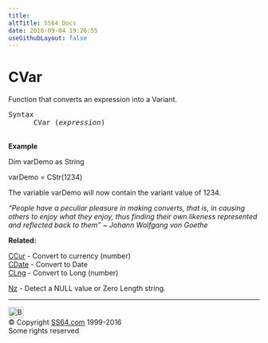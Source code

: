 ```yaml
---
title:
altTitle: SS64 Docs
date: 2016-09-04 19:26:55
useGithubLayout: false
---
```

<!-- #BeginLibraryItem "/Library/head_access.lbi" --><!-- #EndLibraryItem --><h1>CVar</h1>
<p> Function that converts an expression into  a Variant. </p>
<pre>Syntax
      CVar (<i>expression</i>)</pre>
<p><br>
<b>Example</b></p>
<p class="code">Dim varDemo as String</p>
<p class="code">varDemo = CStr(1234)</p>
<p>The variable varDemo will now contain the variant value of 1234.</p>
<p class="quote"><i>“People have a peculiar pleasure in making converts, that is, in causing others to enjoy what they enjoy, thus finding their own likeness represented and reflected back to them” ~ Johann Wolfgang von Goethe </i></p>
<p><b>Related:</b></p>
<p><a href="ccur.html">CCur</a> - Convert to currency (number) <a href="cdate.html"><br>
CDate</a> - Convert to Date <a href="chr.html"><br>
</a><a href="clng.html">
CLng</a> - Convert to Long (number)
<br>

<a href="nz.html">Nz</a> - Detect a NULL value or Zero Length string.</p><!-- #BeginLibraryItem "/Library/foot_access.lbi" --><p><script async="" src="//pagead2.googlesyndication.com/pagead/js/adsbygoogle.js"></script>
<!-- access -->

<hr>
<div id="bl" class="footer"><a href="#"><img src="../images/top.png" width="30" height="22" alt="Back to the Top"></a></div>
<div id="br" class="footer, tagline">© Copyright <a href="http://ss64.com/">SS64.com</a> 1999-2016<br>
Some rights reserved</div><!-- #EndLibraryItem -->

